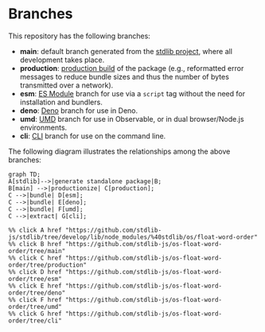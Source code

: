 <!--

@license Apache-2.0

Copyright (c) 2023 The Stdlib Authors.

Licensed under the Apache License, Version 2.0 (the "License");
you may not use this file except in compliance with the License.
You may obtain a copy of the License at

    http://www.apache.org/licenses/LICENSE-2.0

Unless required by applicable law or agreed to in writing, software
distributed under the License is distributed on an "AS IS" BASIS,
WITHOUT WARRANTIES OR CONDITIONS OF ANY KIND, either express or implied.
See the License for the specific language governing permissions and
limitations under the License.

-->

# Branches

This repository has the following branches:

-   **main**: default branch generated from the [stdlib project][stdlib-url], where all development takes place.
-   **production**: [production build][production-url] of the package (e.g., reformatted error messages to reduce bundle sizes and thus the number of bytes transmitted over a network).
-   **esm**: [ES Module][esm-url] branch for use via a `script` tag without the need for installation and bundlers.
-   **deno**: [Deno][deno-url] branch for use in Deno.
-   **umd**: [UMD][umd-url] branch for use in Observable, or in dual browser/Node.js environments.
-   **cli**: [CLI][cli-url] branch for use on the command line.

The following diagram illustrates the relationships among the above branches:

```mermaid
graph TD;
A[stdlib]-->|generate standalone package|B;
B[main] -->|productionize| C[production];
C -->|bundle| D[esm];
C -->|bundle| E[deno];
C -->|bundle| F[umd];
C -->|extract| G[cli];

%% click A href "https://github.com/stdlib-js/stdlib/tree/develop/lib/node_modules/%40stdlib/os/float-word-order"
%% click B href "https://github.com/stdlib-js/os-float-word-order/tree/main"
%% click C href "https://github.com/stdlib-js/os-float-word-order/tree/production"
%% click D href "https://github.com/stdlib-js/os-float-word-order/tree/esm"
%% click E href "https://github.com/stdlib-js/os-float-word-order/tree/deno"
%% click F href "https://github.com/stdlib-js/os-float-word-order/tree/umd"
%% click G href "https://github.com/stdlib-js/os-float-word-order/tree/cli"
```

[stdlib-url]: https://github.com/stdlib-js/stdlib/tree/develop/lib/node_modules/%40stdlib/os/float-word-order
[production-url]: https://github.com/stdlib-js/os-float-word-order/tree/production
[deno-url]: https://github.com/stdlib-js/os-float-word-order/tree/deno
[umd-url]: https://github.com/stdlib-js/os-float-word-order/tree/umd
[esm-url]: https://github.com/stdlib-js/os-float-word-order/tree/esm
[cli-url]: https://github.com/stdlib-js/os-float-word-order/tree/cli